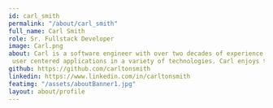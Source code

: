 ```yaml
---
id: carl_smith
permalink: "/about/carl_smith"
full_name: Carl Smith
role: Sr. Fullstack Developer
image: Carl.png
about: Carl is a software engineer with over two decades of experience developing scalable,
 user centered applications in a variety of technologies. Carl enjoys taking on new challenges, learning new technologies and being part of the team. Aside from software development, Carl also enjoys traveling with his family, singing Karaoke and pretending like he can play the guitar.
github: https://github.com/carltonsmith
linkedin: https://www.linkedin.com/in/carltonsmith
featimg: "/assets/aboutBanner1.jpg"
layout: about/profile
---
```

